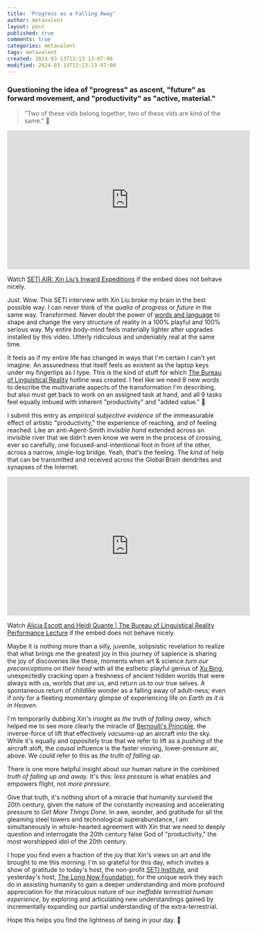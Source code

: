 ```yaml
---
title: 'Progress as a Falling Away'
author: metavalent
layout: post
published: true
comments: true
categories: metavalent
tags: metavalent
created: 2024-03-13T13:13:13-07:00
modified: 2024-03-13T13:13:13-07:00
---
```


### Questioning the idea of "progress" as ascent, "future" as forward movement, and "productivity" as "active, material."

> "Two of these vids belong together, two of these vids are kind of the same." 🎵

<!-- YouTube Player -->
<iframe id="ytplayer" type="text/html" class="center" width="560" height="320" src="https://www.youtube.com/embed/F7FS1ULDgog" frameborder="0"></iframe>

Watch [SETI AIR: Xin Liu’s Inward Expeditions](https://youtu.be/F7FS1ULDgog) if the embed does not behave nicely.

Just. Wow. This SETI interview with Xin Liu broke my brain in the best possible way. I can never think of the *qualia* of *progress* or *future* in the same way. Transformed. Never doubt the power of [words and language](https://bureauoflinguisticalreality.com/) to shape and change the very structure of reality in a 100% playful and 100% serious way. My entire body-mind feels materially lighter after upgrades installed by this video. Utterly ridiculous and undeniably real at the same time.

It feels as if my entire life has changed in ways that I'm certain I can't yet imagine. An assuredness that itself feels as existent as the laptop keys under my fingertips as I type. This is the kind of stuff for which [The Bureau of Linguistical Reality](https://bureauoflinguisticalreality.com/) hotline was created. I feel like we need 8 new words to describe the multivariate aspects of the transformation I'm describing, but also must get back to work on an assigned task at hand, and all 9 tasks feel equally imbued with inherent "productivity" and "added value." 🤣 

I submit this entry as *empirical subjective evidence* of the immeasurable effect of artistic "productivity," the experience of reaching, and of feeling reached. Like an anti-Agent-Smith *invisible hand* extended across an invisible river that we didn't even know we were in the process of crossing, ever so carefully, one focused-and-intentional foot in front of the other, across a narrow, single-log bridge. Yeah, that's the feeling. The *kind* of help that can be transmitted and received across the Global Brain dendrites and synapses of the Internet.

<!-- YouTube Player -->
<iframe id="ytplayer" type="text/html" class="center" width="560" height="320" src="https://www.youtube.com/embed/jSssnLyXF_8" frameborder="0"></iframe>

Watch [Alicia Escott and Heidi Quante \| The Bureau of Linguistical Reality Performance Lecture](https://youtu.be/jSssnLyXF_8) if the embed does not behave nicely.

Maybe it is nothing more than a silly, juvenile, solipsistic revelation to realize that what brings me the greatest joy in this journey of sapience is sharing the joy of discoveries like these, moments when art & science *turn our preconceptions on their head* with all the esthetic playful genius of [Xu Bing](https://art21.org/artist/xu-bing/), unexpectedly cracking open a freshness of ancient hidden worlds that were always with us, worlds that *are* us, and return us to our true selves. A spontaneous return of childlike wonder as a falling away of adult-ness; even if only for a fleeting momentary glimpse of experiencing life *on Earth as it is in Heaven*.

I'm temporarily dubbing Xin's insight as *the truth of falling away*, which helped me to see more clearly the miracle of [Bernoulli's Principle](https://howthingsfly.si.edu/media/lift-bernoulli%E2%80%99s-principle), the inverse-force of lift that effectively *vacuums-up* an aircraft into the sky. While it's equally and oppositely true that we refer to lift as a *pushing* of the aircraft aloft, the *causal* influence is the faster moving, lower-pressure air, above. We could refer to this as *the truth of falling up*.

There is one more helpful insight about our human nature in the combined *truth of falling up and away*. It's this: *less pressure* is what enables and empowers flight, not *more pressure*.

Give that truth, it's nothing short of a miracle that humanity survived the 20th century, given the nature of the constantly increasing and accelerating pressure to *Get More Things Done*. In awe, wonder, and gratitude for all the gleaming steel towers and technological superabundance, I am simultaneously in whole-hearted agreement with Xin that we need to deeply question and interrogate the 20th century false God of "productivity," the most worshipped idol of the 20th century.

I hope you find even a fraction of the joy that Xin's views on art and life brought to me this morning. I'm so grateful for this day, which invites a show of gratitude to today's host, the non-profit [SETI Institute](https://www.seti.org/givenow), and yesterday's host, [The Long Now Foundation](https://longnow.org/join/), for the unique work they each do in assisting humanity to gain a deeper understanding and more profound appreciation for the miraculous nature of our *ineffable terrestrial human experience*, by exploring and articulating new understandings gained by incrementally expanding our partial understanding of the extra-terrestrial.

Hope this helps you find the lightness of being in your day. 💖
